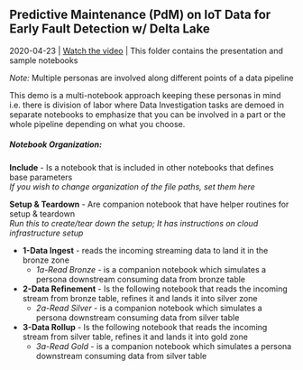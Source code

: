 ## Predictive Maintenance (PdM) on IoT Data for Early Fault Detection w/ Delta Lake

2020-04-23 | [Watch the video](https://www.youtube.com/watch?v=68zy_nSV8g0) | This folder contains the presentation and sample notebooks


<i> Note: </i> Multiple personas are involved along different points of a data pipeline

This demo is a multi-notebook approach keeping these personas in mind i.e. there is division of labor where Data Investigation tasks are demoed in separate notebooks to emphasize that you can be involved in a part or the whole pipeline depending on what you choose.

##### Notebook Organization:
<b>Include</b> - Is a notebook that is included in other notebooks that defines base parameters <br>
<i>If you wish to change organization of the file paths, set them here </i><br>

<b>Setup & Teardown</b> - Are companion notebook that have helper routines for setup & teardown <br>
<i>Run this to create/tear down the setup; It has instructions on cloud infrastructure setup</i>
  

* <b>1-Data Ingest</b> -  reads the incoming streaming data to land it in the bronze zone
  * <i>1a-Read Bronze</i> - is a companion notebook which simulates a persona downstream consuming data from bronze table
* <b>2-Data Refinement</b> - Is the following notebook that reads the incoming stream from bronze table, refines it and lands it into silver zone
  * <i>2a-Read Silver</i> - is a companion notebook which simulates a persona downstream consuming data from silver table
* <b>3-Data Rollup</b> - Is the following notebook that reads the incoming stream from silver table, refines it and lands it into gold zone
  * <i>3a-Read Gold</i> - is a companion notebook which simulates a persona downstream consuming data from silver table
